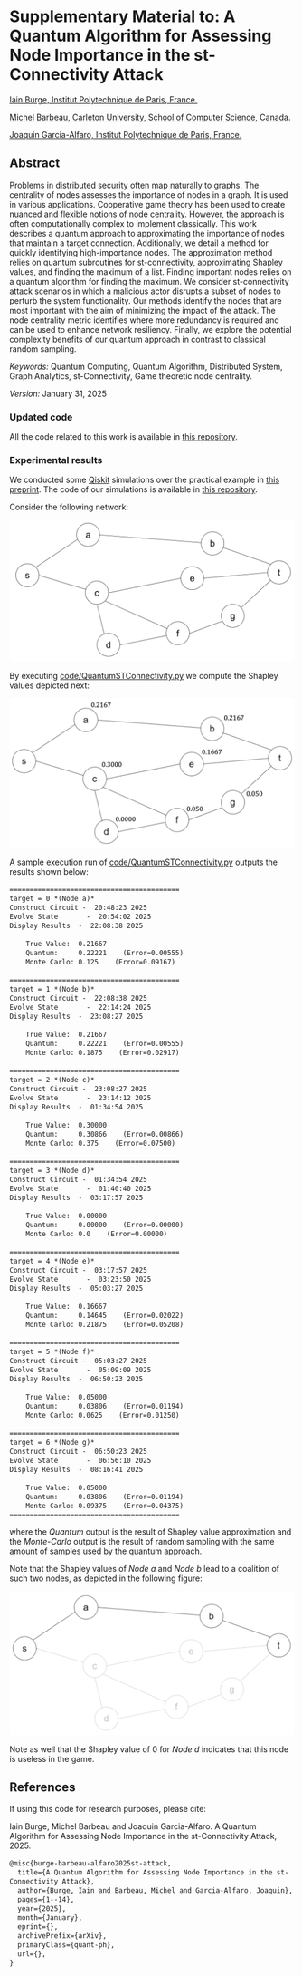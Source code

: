 Supplementary Material to: A Quantum Algorithm for Assessing Node Importance in the st-Connectivity Attack
===

<a href="https://github.com/iain-burge/iain-burge">Iain Burge, Institut Polytechnique de Paris, France.</a>

<a href="https://carleton.ca/scs/people/michel-barbeau/">Michel Barbeau, Carleton University, School of Computer Science, Canada.</a>

<a href="http://j.mp/jgalfaro">Joaquin Garcia-Alfaro, Institut Polytechnique de Paris, France.</a>

## Abstract

Problems in distributed security often map naturally to graphs. The
centrality of nodes assesses the importance of nodes in a graph. It is
used in various applications. Cooperative game theory has been used to
create nuanced and flexible notions of node centrality. However, the
approach is often computationally complex to implement classically.
This work describes a quantum approach to approximating the importance
of nodes that maintain a target connection. Additionally, we detail a
method for quickly identifying high-importance nodes. The
approximation method relies on quantum subroutines for
st-connectivity, approximating Shapley values, and finding the maximum
of a list. Finding important nodes relies on a quantum algorithm for
finding the maximum. We consider st-connectivity attack scenarios in
which a malicious actor disrupts a subset of nodes to perturb the
system functionality. Our methods identify the nodes that are most
important with the aim of minimizing the impact of the attack. The
node centrality metric identifies where more redundancy is required
and can be used to enhance network resiliency. Finally, we explore the
potential complexity benefits of our quantum approach in contrast to
classical random sampling.

*Keywords:* Quantum Computing, Quantum Algorithm, Distributed System,
Graph Analytics, st-Connectivity, Game theoretic node centrality.

*Version:* January 31, 2025

### Updated code

All the code related to this work is available in <a href="https://github.com/iain-burge/quantum_st-attack/tree/main/code">this repository</a>.

### Experimental results

We conducted some <a href="https://www.ibm.com/quantum/qiskit">Qiskit</a> simulations over the practical example in <a href="https://github.com/iain-burge/quantum_st-attack/blob/main/paper/preprint-arxiv.pdf">this preprint</a>. The code of our simulations is available in <a href="https://github.com/iain-burge/quantum_st-attack/tree/main/code">this repository</a>.

Consider the following network:

![](img/network.png?raw=true)

By executing <a href="https://github.com/iain-burge/quantum_st-attack/blob/main/code/QuantumSTConnectivity.py">code/QuantumSTConnectivity.py</a> we compute the Shapley values depicted next:

![](img/results.png?raw=true)

A sample execution run of <a href="https://github.com/iain-burge/quantum_st-attack/blob/main/code/QuantumSTConnectivity.py">code/QuantumSTConnectivity.py</a> outputs the results shown below:

````{verbatim}
==========================================
target = 0 *(Node a)*
Construct Circuit -  20:48:23 2025
Evolve State       -  20:54:02 2025
Display Results  -  22:08:38 2025

    True Value:  0.21667
    Quantum:     0.22221    (Error=0.00555)
    Monte Carlo: 0.125    (Error=0.09167)

==========================================
target = 1 *(Node b)*
Construct Circuit -  22:08:38 2025
Evolve State       -  22:14:24 2025
Display Results  -  23:08:27 2025

    True Value:  0.21667
    Quantum:     0.22221    (Error=0.00555)
    Monte Carlo: 0.1875    (Error=0.02917)

==========================================
target = 2 *(Node c)*
Construct Circuit -  23:08:27 2025
Evolve State       -  23:14:12 2025
Display Results  -  01:34:54 2025

    True Value:  0.30000
    Quantum:     0.30866    (Error=0.00866)
    Monte Carlo: 0.375    (Error=0.07500)

==========================================
target = 3 *(Node d)*
Construct Circuit -  01:34:54 2025
Evolve State       -  01:40:40 2025
Display Results  -  03:17:57 2025

    True Value:  0.00000
    Quantum:     0.00000    (Error=0.00000)
    Monte Carlo: 0.0    (Error=0.00000)

==========================================
target = 4 *(Node e)*
Construct Circuit -  03:17:57 2025
Evolve State       -  03:23:50 2025
Display Results  -  05:03:27 2025

    True Value:  0.16667
    Quantum:     0.14645    (Error=0.02022)
    Monte Carlo: 0.21875    (Error=0.05208)

==========================================
target = 5 *(Node f)*
Construct Circuit -  05:03:27 2025
Evolve State       -  05:09:09 2025
Display Results  -  06:50:23 2025

    True Value:  0.05000
    Quantum:     0.03806    (Error=0.01194)
    Monte Carlo: 0.0625    (Error=0.01250)

==========================================
target = 6 *(Node g)*
Construct Circuit -  06:50:23 2025
Evolve State       -  06:56:10 2025
Display Results  -  08:16:41 2025

    True Value:  0.05000
    Quantum:     0.03806    (Error=0.01194)
    Monte Carlo: 0.09375    (Error=0.04375)
==========================================
````


where the *Quantum* output is the result of Shapley value approximation
and the *Monte-Carlo* output is the result of random sampling with the same
amount of samples used by the quantum approach.

Note that the Shapley values of *Node a* and *Node b* lead to a coalition
of such two nodes, as depicted in the following figure:

![](img/coallition.png?raw=true)

Note as well that the Shapley value of 0 for *Node d* indicates that this
node is useless in the game.

## References

If using this code for research purposes, please cite:

Iain Burge, Michel Barbeau and Joaquin Garcia-Alfaro. A Quantum Algorithm for Assessing Node Importance in the st-Connectivity Attack, 2025.

```
@misc{burge-barbeau-alfaro2025st-attack,
  title={A Quantum Algorithm for Assessing Node Importance in the st-Connectivity Attack},
  author={Burge, Iain and Barbeau, Michel and Garcia-Alfaro, Joaquin},
  pages={1--14},
  year={2025},
  month={January},
  eprint={},
  archivePrefix={arXiv},
  primaryClass={quant-ph},
  url={},
}
```



